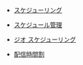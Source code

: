 - [スケジューリング](scheduling_events.html)

- [スケジュール管理](scheduling_management.html)

- [ジオ スケジューリング](scheduling_geolocation.html)

- [配信時間割](scheduling_dayparting.html)

  

